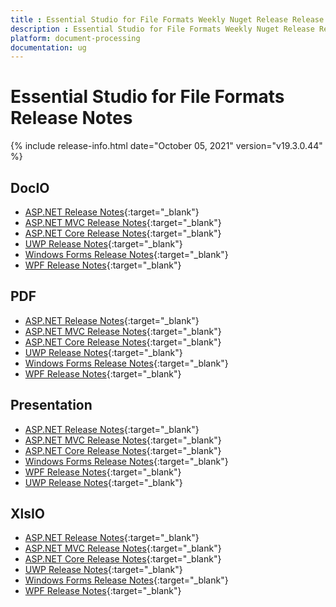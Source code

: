 ```yaml
---
title : Essential Studio for File Formats Weekly Nuget Release Release Notes  
description : Essential Studio for File Formats Weekly Nuget Release Release Notes  
platform: document-processing
documentation: ug
---
```


# Essential Studio for File Formats  Release Notes  

{% include release-info.html date="October 05, 2021" version="v19.3.0.44" %} 

## DocIO

* [ASP.NET Release Notes](/aspnet/release-notes/v19.3.0.44#docio){:target="_blank"}
* [ASP.NET MVC Release Notes](/aspnetmvc/release-notes/v19.3.0.44#docio){:target="_blank"}
* [ASP.NET Core Release Notes](/aspnet-core/release-notes/v19.3.0.44#docio){:target="_blank"}
* [UWP Release Notes](/uwp/release-notes/v19.3.0.44#docio){:target="_blank"}
* [Windows Forms Release Notes](/windowsforms/release-notes/v19.3.0.44#docio){:target="_blank"}
* [WPF Release Notes](/wpf/release-notes/v19.3.0.44#docio){:target="_blank"}


## PDF

* [ASP.NET Release Notes](/aspnet/release-notes/v19.3.0.44#pdf){:target="_blank"}
* [ASP.NET MVC Release Notes](/aspnetmvc/release-notes/v19.3.0.44#pdf){:target="_blank"}
* [ASP.NET Core Release Notes](/aspnet-core/release-notes/v19.3.0.44#pdf){:target="_blank"}
* [UWP Release Notes](/uwp/release-notes/v19.3.0.44#pdf){:target="_blank"}
* [Windows Forms Release Notes](/windowsforms/release-notes/v19.3.0.44#pdf){:target="_blank"}
* [WPF Release Notes](/wpf/release-notes/v19.3.0.44#pdf){:target="_blank"}


## Presentation

* [ASP.NET Release Notes](/aspnet/release-notes/v19.3.0.44#presentation){:target="_blank"}
* [ASP.NET MVC Release Notes](/aspnetmvc/release-notes/v19.3.0.44#presentation){:target="_blank"}
* [ASP.NET Core Release Notes](/aspnet-core/release-notes/v19.3.0.44#presentation){:target="_blank"}
* [Windows Forms Release Notes](/windowsforms/release-notes/v19.3.0.44#presentation){:target="_blank"}
* [WPF Release Notes](/wpf/release-notes/v19.3.0.44#presentation){:target="_blank"}
* [UWP Release Notes](/uwp/release-notes/v19.3.0.44#presentation){:target="_blank"}


## XlsIO

* [ASP.NET Release Notes](/aspnet/release-notes/v19.3.0.44#xlsio){:target="_blank"}
* [ASP.NET MVC Release Notes](/aspnetmvc/release-notes/v19.3.0.44#xlsio){:target="_blank"}
* [ASP.NET Core Release Notes](/aspnet-core/release-notes/v19.3.0.44#xlsio){:target="_blank"}
* [UWP Release Notes](/uwp/release-notes/v19.3.0.44#xlsio){:target="_blank"}
* [Windows Forms Release Notes](/windowsforms/release-notes/v19.3.0.44#xlsio){:target="_blank"}
* [WPF Release Notes](/wpf/release-notes/v19.3.0.44#xlsio){:target="_blank"}